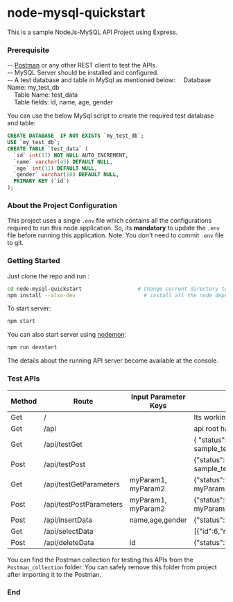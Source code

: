 # node-mysql-quickstart
This is a sample NodeJs-MySQL API Project using Express. 

### Prerequisite
-- [Postman](https://www.getpostman.com/ "Postman") or any other REST client to test the APIs.<br/>
-- MySQL Server should be installed and configured.<br/>
-- A test database and table in MySql as mentioned below:
&nbsp;&nbsp;&nbsp;&nbsp;Database Name: my_test_db<br/>
&nbsp;&nbsp;&nbsp;&nbsp;Table Name: test_data<br/>
&nbsp;&nbsp;&nbsp;&nbsp;Table fields: id, name, age, gender

You can use the below MySql script to create the required test database and table:

```sql	
CREATE DATABASE  IF NOT EXISTS `my_test_db`;
USE `my_test_db`;
CREATE TABLE `test_data` (
  `id` int(11) NOT NULL AUTO_INCREMENT,
  `name` varchar(45) DEFAULT NULL,
  `age` int(11) DEFAULT NULL,
  `gender` varchar(10) DEFAULT NULL,
  PRIMARY KEY (`id`)
);
```

### About the Project Configuration
This project uses a single `.env` file which contains all the configurations required to run this node application. So, its **mandatory** to update the `.env` file before running this application.
Note: You don't need to commit `.env` file to git.

### Getting Started

Just clone the repo and run :

```bash
cd node-mysql-quickstart                  # Change current directory to the newly cloned directory.
npm install --also-dev                      # install all the node dependencies
```

To start server:

```bash
npm start
```

You can also start server using [nodemon](https://www.npmjs.com/package/nodemon "nodemon"):

```bash
npm run devstart
```

The details about the running API server become available at the console.

### Test APIs
| Method  | Route  | Input Parameter Keys  | Sample Output  |
| ------------ | ------------ | ------------ | ------------ |
| Get  | /  |   | Its working!  |
| Get  | /api  |   | api root has no operation  |
| Get  | /api/testGet  |   | { "status": "success", "message": "message from sample_testGet_get"}  |
| Post  | /api/testPost  |   | {"status": "success","message": "message from sample_testPost_post"}  |
| Get  | /api/testGetParameters  | myParam1, myParam2  | {"status":"success","message":"parameters received. myParam1:Test Value1, myParam2: Test Value2"}  |
| Post  | /api/testPostParameters  | myParam1, myParam2  | {"status":"success","message":"parameters received. myParam1:Test Value1, myParam2: Test Value2"}  |
| Post  | /api/insertData  | name,age,gender  | {"status":"success","message":"data inserted"}  |
| Get  | /api/selectData  |   | [{"id":6,"name":"Mathew","age":25,"gender":"Male"}]  |
| Post  | /api/deleteData  | id  | {"status":"success","message":"data deleted"}  |

You can find the Postman collection for testing this APIs from the `Postman_collection` folder. You can safely remove this folder from project after importing it to the Postman.

### End
